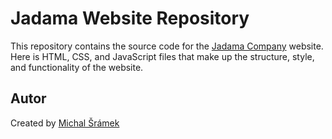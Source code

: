 # Jadama Website Repository

This repository contains the source code for the [Jadama Company](https://www.jadama.cz) website. Here is HTML, CSS, and JavaScript files that make up the structure, style, and functionality of the website.

## Autor
Created by [Michal Šrámek](https://www.michalsramek.eu)
